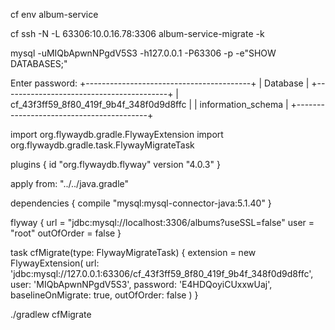 
cf env album-service

cf ssh -N -L 63306:10.0.16.78:3306 album-service-migrate -k

mysql -uMIQbApwnNPgdV5S3 -h127.0.0.1 -P63306 -p -e"SHOW DATABASES;"

Enter password: 
+-----------------------------------------+
| Database                                |
+-----------------------------------------+
| cf_43f3ff59_8f80_419f_9b4f_348f0d9d8ffc |
| information_schema                      |
+-----------------------------------------+



import org.flywaydb.gradle.FlywayExtension
import org.flywaydb.gradle.task.FlywayMigrateTask

plugins {
    id "org.flywaydb.flyway" version "4.0.3"
}

apply from: "../../java.gradle"

dependencies {
    compile "mysql:mysql-connector-java:5.1.40"
}

flyway {
    url = "jdbc:mysql://localhost:3306/albums?useSSL=false"
    user = "root"
    outOfOrder = false
}

task cfMigrate(type: FlywayMigrateTask) {
    extension = new FlywayExtension(
            url: 'jdbc:mysql://127.0.0.1:63306/cf_43f3ff59_8f80_419f_9b4f_348f0d9d8ffc',
            user: 'MIQbApwnNPgdV5S3',
            password: 'E4HDQoyiCUxxwUaj',
            baselineOnMigrate: true,
            outOfOrder: false
    )
}

./gradlew cfMigrate